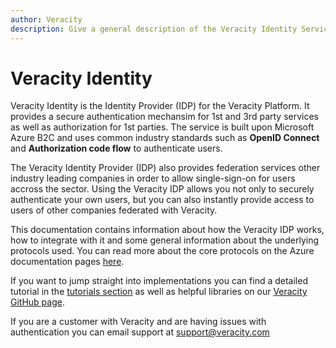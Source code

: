 ```yaml
---
author: Veracity
description: Give a general description of the Veracity Identity Service.
---
```


# Veracity Identity
Veracity Identity is the Identity Provider (IDP) for the Veracity Platform. It provides a secure authentication mechansim for 1st and 3rd party services as well as authorization for 1st parties. The service is built upon Microsoft Azure B2C and uses common industry standards such as **OpenID Connect** and **Authorization code flow** to authenticate users.

The Veracity Identity Provider (IDP) also provides federation services other industry leading companies in order to allow single-sign-on for users accross the sector. Using the Veracity IDP allows you not only to securely authenticate your own users, but you can also instantly provide access to users of other companies federated with Veracity.

This documentation contains information about how the Veracity IDP works, how to integrate with it and some general information about the underlying protocols used. You can read more about the core protocols on the Azure documentation pages [here](https://docs.microsoft.com/en-us/azure/active-directory/develop/v2-app-types).

If you want to jump straight into implementations you can find a detailed tutorial in the [tutorials section](nodejs-webapp-ts/1-introduction.md) as well as helpful libraries on our [Veracity GitHub page](https://github.com/veracity).

If you are a customer with Veracity and are having issues with authentication you can email support at [support@veracity.com](mailto:support.veracity.com)
